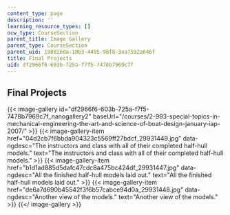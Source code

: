 ```yaml
---
content_type: page
description: ''
learning_resource_types: []
ocw_type: CourseSection
parent_title: Image Gallery
parent_type: CourseSection
parent_uid: 1908160a-10b3-4495-98f8-3ea7592a646f
title: Final Projects
uid: df2966f6-603b-725a-f7f5-7478b7969c7f
---
```


Final Projects
--------------
{{< image-gallery id="df2966f6-603b-725a-f7f5-7478b7969c7f_nanogallery2" baseUrl="/courses/2-993-special-topics-in-mechanical-engineering-the-art-and-science-of-boat-design-january-iap-2007/" >}}
{{< image-gallery-item href="04d2cb7f6bbda904323c5569ff27bdcf_29931449.jpg" data-ngdesc="The instructors and class with all of their completed half-hull models." text="The instructors and class with all of their completed half-hull models." >}}
{{< image-gallery-item href="b1d1ad885d5dafc47cdc8a475bc424df_29931447.jpg" data-ngdesc="All the finished half-hull models laid out." text="All the finished half-hull models laid out." >}}
{{< image-gallery-item href="de6a7d690b45542f3f6b57cabce94d0a_29931448.jpg" data-ngdesc="Another view of the models." text="Another view of the models." >}}
{{</ image-gallery >}}